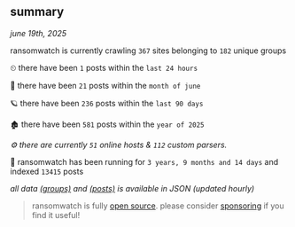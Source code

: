 
## summary
_june 19th, 2025_

ransomwatch is currently crawling `367` sites belonging to `182` unique groups

⏲ there have been `1` posts within the `last 24 hours`

🦈 there have been `21` posts within the `month of june`

🪐 there have been `236` posts within the `last 90 days`

🏚 there have been `581` posts within the `year of 2025`

_⚙️ there are currently `51` online hosts & `112` custom parsers._

🦕 ransomwatch has been running for `3 years, 9 months and 14 days` and indexed `13415` posts

_all data  [(groups)](http://https://dataleak.hopeless99.top//groups) and [(posts)](http://https://dataleak.hopeless99.top//posts) is available in JSON (updated hourly)_

> ransomwatch is fully [open source](https://github.com/joshhighet/ransomwatch#ransomwatch--). please consider [sponsoring](https://github.com/sponsors/joshhighet) if you find it useful!
